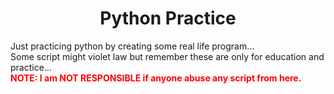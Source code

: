 <h1><center> Python Practice </center></h1>
<SPAN></SPAN>
Just practicing python by creating some real life program...<br>
Some script might violet law but remember these are only for education and practice...<br>
<font color="red"><strong> NOTE: I am NOT RESPONSIBLE if anyone abuse any script from here. </strong></font>
